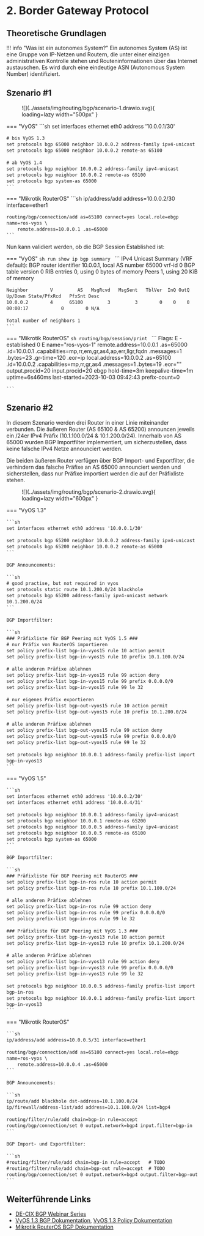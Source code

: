 # 2. Border Gateway Protocol

## Theoretische Grundlagen
!!! info "Was ist ein autonomes System?"
    Ein autonomes System (AS) ist eine Gruppe von IP-Netzen und Routern, die unter einer einzigen administrativen Kontrolle stehen und Routeninformationen über das Internet austauschen. Es wird durch eine eindeutige ASN (Autonomous System Number) identifiziert.

## Szenario #1

<figure markdown>
  ![](../assets/img/routing/bgp/scenario-1.drawio.svg){ loading=lazy width="500px" }
</figure>

=== "VyOS"
    ```sh
    set interfaces ethernet eth0 address '10.0.0.1/30'

    # bis VyOS 1.3
    set protocols bgp 65000 neighbor 10.0.0.2 address-family ipv4-unicast
    set protocols bgp 65000 neighbor 10.0.0.2 remote-as 65100

    # ab VyOS 1.4
    set protocols bgp neighbor 10.0.0.2 address-family ipv4-unicast
    set protocols bgp neighbor 10.0.0.2 remote-as 65100
    set protocols bgp system-as 65000
    ```

=== "Mikrotik RouterOS"
    ```sh
    ip/address/add address=10.0.0.2/30 interface=ether1

    routing/bgp/connection/add as=65100 connect=yes local.role=ebgp name=ros-vyos \
        remote.address=10.0.0.1 .as=65000
    ```

Nun kann validiert werden, ob die BGP Session Established ist:

=== "VyOS"
    ```sh
    run show ip bgp summary
    ```
    ```
    IPv4 Unicast Summary (VRF default):
    BGP router identifier 10.0.0.1, local AS number 65000 vrf-id 0
    BGP table version 0
    RIB entries 0, using 0 bytes of memory
    Peers 1, using 20 KiB of memory

    Neighbor        V         AS   MsgRcvd   MsgSent   TblVer  InQ OutQ  Up/Down State/PfxRcd   PfxSnt Desc
    10.0.0.2        4      65100         3         3        0    0    0 00:00:17            0        0 N/A

    Total number of neighbors 1
    ```


=== "Mikrotik RouterOS"
    ```sh
    routing/bgp/session/print
    ```
    ```
    Flags: E - established 
    0 E name="ros-vyos-1" 
        remote.address=10.0.0.1 .as=65000 .id=10.0.0.1 .capabilities=mp,rr,em,gr,as4,ap,err,llgr,fqdn .messages=1 .bytes=23 
        .gr-time=120 .eor=ip 
        local.address=10.0.0.2 .as=65100 .id=10.0.0.2 .capabilities=mp,rr,gr,as4 .messages=1 .bytes=19 .eor="" 
        output.procid=20 
        input.procid=20 ebgp 
        hold-time=3m keepalive-time=1m uptime=6s460ms last-started=2023-10-03 09:42:43 prefix-count=0 

    ```

## Szenario #2

In diesem Szenario werden drei Router in einer Linie miteinander verbunden.
Die äußeren Router (AS 65100 & AS 65200) announcen jeweils ein /24er IPv4 Präfix (10.1.100.0/24 & 10.1.200.0/24). Innerhalb von AS 65000 wurden BGP Importfilter implementiert, um sicherzustellen, dass keine falsche IPv4 Netze announciert werden.

Die beiden äußeren Router verfügen über BGP Import- und Exportfilter, die verhindern das falsche Präfixe an AS 65000 announciert werden und sicherstellen, dass nur Präfixe importiert werden die auf der Präfixliste stehen.

<figure markdown>
  ![](../assets/img/routing/bgp/scenario-2.drawio.svg){ loading=lazy width="600px" }
</figure>

=== "VyOS 1.3"

    ```sh
    set interfaces ethernet eth0 address '10.0.0.1/30'
    
    set protocols bgp 65200 neighbor 10.0.0.2 address-family ipv4-unicast
    set protocols bgp 65200 neighbor 10.0.0.2 remote-as 65000
    ```

    BGP Announcements:

    ```sh
    # good practise, but not required in vyos
    set protocols static route 10.1.200.0/24 blackhole
    set protocols bgp 65200 address-family ipv4-unicast network 10.1.200.0/24
    ```

    BGP Importfilter:

    ```sh
    ### Präfixliste für BGP Peering mit VyOS 1.5 ###
    # nur Präfix von RouterOS importieren
    set policy prefix-list bgp-in-vyos15 rule 10 action permit
    set policy prefix-list bgp-in-vyos15 rule 10 prefix 10.1.100.0/24

    # alle anderen Präfixe ablehnen
    set policy prefix-list bgp-in-vyos15 rule 99 action deny
    set policy prefix-list bgp-in-vyos15 rule 99 prefix 0.0.0.0/0
    set policy prefix-list bgp-in-vyos15 rule 99 le 32

    # nur eigenes Präfix exportieren
    set policy prefix-list bgp-out-vyos15 rule 10 action permit
    set policy prefix-list bgp-out-vyos15 rule 10 prefix 10.1.200.0/24

    # alle anderen Präfixe ablehnen
    set policy prefix-list bgp-out-vyos15 rule 99 action deny
    set policy prefix-list bgp-out-vyos15 rule 99 prefix 0.0.0.0/0
    set policy prefix-list bgp-out-vyos15 rule 99 le 32

    set protocols bgp neighbor 10.0.0.1 address-family prefix-list import bgp-in-vyos13
    ```

=== "VyOS 1.5"

    ```sh
    set interfaces ethernet eth0 address '10.0.0.2/30'
    set interfaces ethernet eth1 address '10.0.0.4/31'

    set protocols bgp neighbor 10.0.0.1 address-family ipv4-unicast
    set protocols bgp neighbor 10.0.0.1 remote-as 65200
    set protocols bgp neighbor 10.0.0.5 address-family ipv4-unicast
    set protocols bgp neighbor 10.0.0.5 remote-as 65100
    set protocols bgp system-as 65000
    ```

    BGP Importfilter:

    ```sh
    ### Präfixliste für BGP Peering mit RouterOS ###
    set policy prefix-list bgp-in-ros rule 10 action permit
    set policy prefix-list bgp-in-ros rule 10 prefix 10.1.100.0/24

    # alle anderen Präfixe ablehnen
    set policy prefix-list bgp-in-ros rule 99 action deny
    set policy prefix-list bgp-in-ros rule 99 prefix 0.0.0.0/0
    set policy prefix-list bgp-in-ros rule 99 le 32

    ### Präfixliste für BGP Peering mit VyOS 1.3 ###
    set policy prefix-list bgp-in-vyos13 rule 10 action permit
    set policy prefix-list bgp-in-vyos13 rule 10 prefix 10.1.200.0/24

    # alle anderen Präfixe ablehnen
    set policy prefix-list bgp-in-vyos13 rule 99 action deny
    set policy prefix-list bgp-in-vyos13 rule 99 prefix 0.0.0.0/0
    set policy prefix-list bgp-in-vyos13 rule 99 le 32

    set protocols bgp neighbor 10.0.0.5 address-family prefix-list import bgp-in-ros
    set protocols bgp neighbor 10.0.0.1 address-family prefix-list import bgp-in-vyos13
    ```

=== "Mikrotik RouterOS"

    ```sh
    ip/address/add address=10.0.0.5/31 interface=ether1

    routing/bgp/connection/add as=65100 connect=yes local.role=ebgp name=ros-vyos \
        remote.address=10.0.0.4 .as=65000
    ```

    BGP Announcements:

    ```sh
    ip/route/add blackhole dst-address=10.1.100.0/24
    ip/firewall/address-list/add address=10.1.100.0/24 list=bgp4

    routing/filter/rule/add chain=bgp-in rule=accept
    routing/bgp/connection/set 0 output.network=bgp4 input.filter=bgp-in
    ```

    BGP Import- und Exportfilter:

    ```sh
    #routing/filter/rule/add chain=bgp-in rule=accept   # TODO
    #routing/filter/rule/add chain=bgp-out rule=accept  # TODO
    routing/bgp/connection/set 0 output.network=bgp4 output.filter=bgp-out
    ```    

## Weiterführende Links
- [DE-CIX BGP Webinar Series](https://www.de-cix.net/en/resources/videos-and-webinars/bgp-webinar-series)
- [VyOS 1.3 BGP Dokumentation](https://docs.vyos.io/en/equuleus/configuration/protocols/bgp.html), [VyOS 1.3 Policy Dokumentation](https://docs.vyos.io/en/equuleus/configuration/policy/index.html)
- [Mikrotik RouterOS BGP Dokumentation](https://help.mikrotik.com/docs/display/ROS/BGP)
